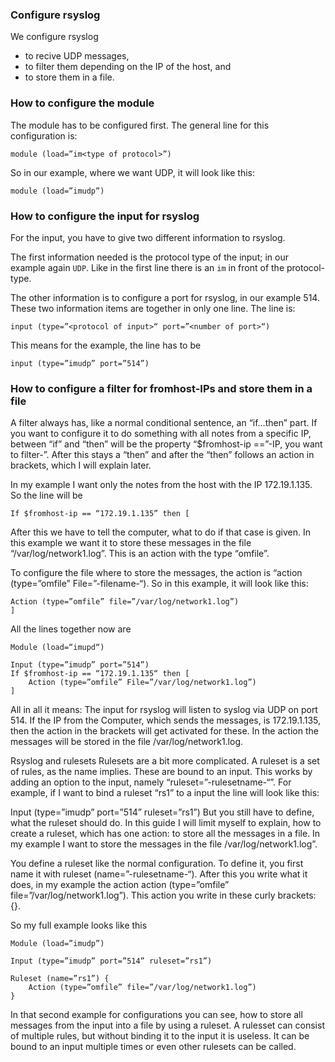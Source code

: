 ### Configure rsyslog ###

We configure rsyslog 
* to recive UDP messages, 
* to filter them depending on the IP of the host, and
* to store them in a file.

### How to configure the module ###

The module has to be configured first. The general line for this configuration is: 

    module (load=”im<type of protocol>”)

So in our example, where we want UDP, it will look like this:

    module (load=”imudp”)

### How to configure the input for rsyslog ###

For the input, you have to give two different information to rsyslog. 

The first information needed is the protocol type of the input; in our example again `UDP`. 
Like in the first line there is an `im` in front of the protocol-type.

The other information is to configure a port for rsyslog, in our example 514. These two 
information items are together in only one line. The line is:

    input (type=”<protocol of input>“ port=”<number of port>“)

This means for the example, the line has to be

    input (type=”imudp” port=”514”)

### How to configure a filter for fromhost-IPs and store them in a file ###

A filter always has, like a normal conditional sentence, an “if…then” part. If you want to configure 
it to do something with all notes from a specific IP, between “if” and “then” will be the property 
“$fromhost-ip ==”-IP, you want to filter-”. After this stays a “then” and after the “then” follows 
an action in brackets, which I will explain later. 

In my example I want only the notes from the host with the IP 172.19.1.135. So the line will be

    If $fromhost-ip == “172.19.1.135” then [

After this we have to tell the computer, what to do if that case is given. In this example we want it
to store these messages in the file “/var/log/network1.log”. This is an action with the type “omfile”. 

To configure the file where to store the messages, the action is “action (type=”omfile” File=”-filename-“). So in this example, it will look like this:

    Action (type=”omfile” file=”/var/log/network1.log”)
    ]
 

All the lines together now are

    Module (load=“imupd“)

    Input (type=”imudp” port=”514”)
    If $fromhost-ip == “172.19.1.135“ then [
        Action (type=”omfile” File=”/var/log/network1.log”)
    ]

All in all it means: The input for rsyslog will listen to syslog via UDP on port 514. If the IP from the Computer, which sends the messages, is 172.19.1.135, then the action in the brackets will get activated for these. In the action the messages will be stored in the file /var/log/network1.log.

 

Rsyslog and rulesets
Rulesets are a bit more complicated. A ruleset is a set of rules, as the name implies. These are bound to an input. This works by adding an option to the input, namely “ruleset=”-rulesetname-“”. For example, if I want to bind a ruleset “rs1” to a input the line will look like this:

Input (type=”imudp” port=”514” ruleset=”rs1”)
But you still have to define, what the ruleset should do. In this guide I will limit myself to explain, how to create a ruleset, which has one action: to store all the messages in a file. In my example I want to store the messages in the file /var/log/network1.log”.

You define a ruleset like the normal configuration. To define it, you first name it with ruleset (name=”-rulesetname-“). After this you write what it does, in my example the action action (type=”omfile” file=”/var/log/network1.log”). This action you write in these curly brackets: {}.

So my full example looks like this

    Module (load=”imudp”)

    Input (type=”imudp” port=”514” ruleset=”rs1”)

    Ruleset (name=”rs1”) {
        Action (type=”omfile” file=”/var/log/network1.log”)
    }

In that second example for configurations you can see, how to store all messages from the input into a file by using a ruleset. A rulesset can consist of multiple rules, but without binding it to the input it is useless. It can be bound to an input multiple times or even other rulesets can be called.